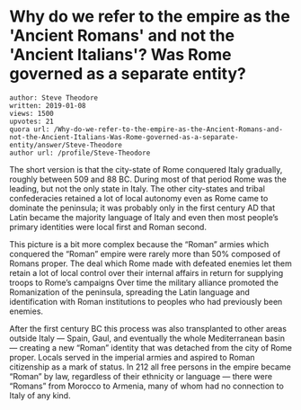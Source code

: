 # Why do we refer to the empire as the 'Ancient Romans' and not the 'Ancient Italians'? Was Rome governed as a separate entity?

	author: Steve Theodore
	written: 2019-01-08
	views: 1500
	upvotes: 21
	quora url: /Why-do-we-refer-to-the-empire-as-the-Ancient-Romans-and-not-the-Ancient-Italians-Was-Rome-governed-as-a-separate-entity/answer/Steve-Theodore
	author url: /profile/Steve-Theodore


The short version is that the city-state of Rome conquered Italy gradually, roughly between 509 and 88 BC. During most of that period Rome was the leading, but not the only state in Italy. The other city-states and tribal confederacies retained a lot of local autonomy even as Rome came to dominate the peninsula; it was probably only in the first century AD that Latin became the majority language of Italy and even then most people’s primary identities were local first and Roman second.

This picture is a bit more complex because the “Roman” armies which conquered the “Roman” empire were rarely more than 50% composed of Romans proper. The deal which Rome made with defeated enemies let them retain a lot of local control over their internal affairs in return for supplying troops to Rome’s campaigns Over time the military alliance promoted the Romanization of the peninsula, spreading the Latin language and identification with Roman institutions to peoples who had previously been enemies.

After the first century BC this process was also transplanted to other areas outside Italy — Spain, Gaul, and eventually the whole Mediterranean basin — creating a new “Roman” identity that was detached from the city of Rome proper. Locals served in the imperial armies and aspired to Roman citizenship as a mark of status. In 212 all free persons in the empire became “Roman” by law, regardless of their ethnicity or language — there were “Romans” from Morocco to Armenia, many of whom had no connection to Italy of any kind.

